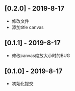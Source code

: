 ## [0.2.0] - 2019-8-17

* 修改文件
* 添加title canvas

## [0.1.1] - 2019-8-17

* 修改canvas缩放大小时的BUG

## [0.1.0] - 2019-8-17

* 初始化提交